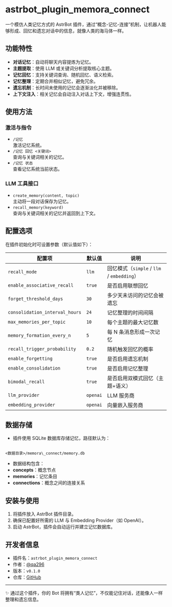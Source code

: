 # astrbot_plugin_memora_connect

一个模仿人类记忆方式的 AstrBot 插件，通过“概念-记忆-连接”机制，让机器人能够形成、回忆和遗忘对话中的信息，就像人类的海马体一样。

## 功能特性

- **对话记忆**：自动将聊天内容提炼为记忆。
- **主题提取**：使用 LLM 或关键词分析提取核心主题。
- **记忆回忆**：支持关键词查询、随机回忆、语义检索。
- **记忆整理**：定期合并相似记忆，避免冗余。
- **遗忘机制**：长时间未使用的记忆会逐渐淡化并被移除。
- **上下文注入**：相关记忆会自动注入对话上下文，增强连贯性。

## 使用方法

### 激活与指令
- `/记忆`  
  激活记忆系统。  
- `/记忆 回忆 <关键词>`  
  查询与关键词相关的记忆。  
- `/记忆 状态`  
  查看记忆系统当前状态。

### LLM 工具接口
- `create_memory(content, topic)`  
  主动将一段对话保存为记忆。  
- `recall_memory(keyword)`  
  查询与关键词相关的记忆并返回到上下文。

## 配置选项

在插件初始化时可设置参数（默认值如下）：

| 配置项 | 默认值 | 说明 |
|--------|--------|------|
| `recall_mode` | `llm` | 回忆模式（`simple` / `llm` / `embedding`） |
| `enable_associative_recall` | `true` | 是否启用联想回忆 |
| `forget_threshold_days` | `30` | 多少天未访问的记忆会被遗忘 |
| `consolidation_interval_hours` | `24` | 记忆整理的时间间隔 |
| `max_memories_per_topic` | `10` | 每个主题的最大记忆数 |
| `memory_formation_every_n` | `5` | 每 N 条消息形成一次记忆 |
| `recall_trigger_probability` | `0.2` | 随机触发回忆的概率 |
| `enable_forgetting` | `true` | 是否启用遗忘机制 |
| `enable_consolidation` | `true` | 是否启用记忆整理 |
| `bimodal_recall` | `true` | 是否启用双模式回忆（主题+语义） |
| `llm_provider` | `openai` | LLM 服务商 |
| `embedding_provider` | `openai` | 向量嵌入服务商 |

## 数据存储

- 插件使用 SQLite 数据库存储记忆，路径默认为：
```

<数据目录>/memora\_connect/memory.db

```
- 数据结构包含：
- **concepts**：概念节点
- **memories**：记忆条目
- **connections**：概念之间的连接关系

## 安装与使用

1. 将插件放入 AstrBot 插件目录。
2. 确保已配置好所需的 LLM 与 Embedding Provider（如 OpenAI）。
3. 启动 AstrBot，插件会自动运行并建立记忆数据库。

## 开发者信息

- 插件名：`astrbot_plugin_memora_connect`  
- 作者：[@qa296](https://github.com/qa296)  
- 版本：`v0.1.0`  
- 仓库：[GitHub](https://github.com/qa296/astrbot_plugin_memora_connect)

---

✨ 通过这个插件，你的 Bot 将拥有“类人记忆”，不仅能记住对话，还能像人一样整理和遗忘信息。
```
